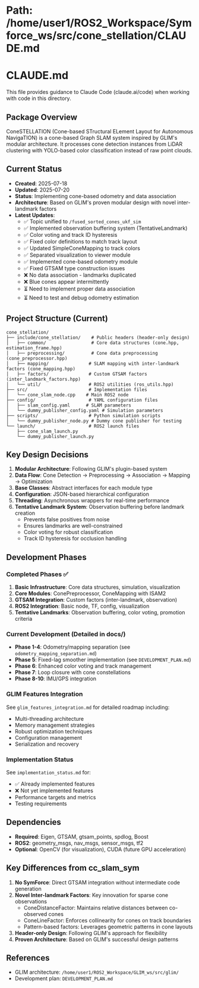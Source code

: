 # Path: /home/user1/ROS2_Workspace/Symforce_ws/src/cone_stellation/CLAUDE.md

# CLAUDE.md

This file provides guidance to Claude Code (claude.ai/code) when working with code in this directory.

## Package Overview

ConeSTELLATION (Cone-based STructural ELement Layout for Autonomous NavigaTION) is a cone-based Graph SLAM system inspired by GLIM's modular architecture. It processes cone detection instances from LiDAR clustering with YOLO-based color classification instead of raw point clouds.

## Current Status

- **Created**: 2025-07-18
- **Updated**: 2025-07-20
- **Status**: Implementing cone-based odometry and data association
- **Architecture**: Based on GLIM's proven modular design with novel inter-landmark factors
- **Latest Updates**: 
  - ✅ Topic unified to `/fused_sorted_cones_ukf_sim`
  - ✅ Implemented observation buffering system (TentativeLandmark)
  - ✅ Color voting and track ID hysteresis
  - ✅ Fixed color definitions to match track layout
  - ✅ Updated SimpleConeMapping to track colors
  - ✅ Separated visualization to viewer module
  - ✅ Implemented cone-based odometry module
  - ✅ Fixed GTSAM type construction issues
  - ❌ No data association - landmarks duplicated
  - ❌ Blue cones appear intermittently
  - ⏳ Need to implement proper data association
  - ⏳ Need to test and debug odometry estimation

## Project Structure (Current)

```
cone_stellation/
├── include/cone_stellation/    # Public headers (header-only design)
│   ├── common/                 # Core data structures (cone.hpp, estimation_frame.hpp)
│   ├── preprocessing/          # Cone data preprocessing (cone_preprocessor.hpp)
│   ├── mapping/               # SLAM mapping with inter-landmark factors (cone_mapping.hpp)
│   ├── factors/               # Custom GTSAM factors (inter_landmark_factors.hpp)
│   └── util/                  # ROS2 utilities (ros_utils.hpp)
├── src/                       # Implementation files
│   └── cone_slam_node.cpp    # Main ROS2 node
├── config/                    # YAML configuration files
│   ├── slam_config.yaml      # SLAM parameters
│   └── dummy_publisher_config.yaml # Simulation parameters
├── scripts/                   # Python simulation scripts
│   └── dummy_publisher_node.py # Dummy cone publisher for testing
└── launch/                    # ROS2 launch files
    ├── cone_slam_launch.py
    └── dummy_publisher_launch.py
```

## Key Design Decisions

1. **Modular Architecture**: Following GLIM's plugin-based system
2. **Data Flow**: Cone Detection → Preprocessing → Association → Mapping → Optimization
3. **Base Classes**: Abstract interfaces for each module type
4. **Configuration**: JSON-based hierarchical configuration
5. **Threading**: Asynchronous wrappers for real-time performance
6. **Tentative Landmark System**: Observation buffering before landmark creation
   - Prevents false positives from noise
   - Ensures landmarks are well-constrained
   - Color voting for robust classification
   - Track ID hysteresis for occlusion handling

## Development Phases

### Completed Phases ✅
1. **Basic Infrastructure**: Core data structures, simulation, visualization
2. **Core Modules**: ConePreprocessor, ConeMapping with ISAM2
3. **GTSAM Integration**: Custom factors (inter-landmark, observation)
4. **ROS2 Integration**: Basic node, TF, config, visualization
5. **Tentative Landmarks**: Observation buffering, color voting, promotion criteria

### Current Development (Detailed in docs/)
- **Phase 1-4**: Odometry/mapping separation (see `odometry_mapping_separation.md`)
- **Phase 5**: Fixed-lag smoother implementation (see `DEVELOPMENT_PLAN.md`)
- **Phase 6**: Enhanced color voting and track management
- **Phase 7**: Loop closure with cone constellations
- **Phase 8-10**: IMU/GPS integration

### GLIM Features Integration
See `glim_features_integration.md` for detailed roadmap including:
- Multi-threading architecture
- Memory management strategies
- Robust optimization techniques
- Configuration management
- Serialization and recovery

### Implementation Status
See `implementation_status.md` for:
- ✅ Already implemented features
- ❌ Not yet implemented features
- Performance targets and metrics
- Testing requirements

## Dependencies

- **Required**: Eigen, GTSAM, gtsam_points, spdlog, Boost
- **ROS2**: geometry_msgs, nav_msgs, sensor_msgs, tf2
- **Optional**: OpenCV (for visualization), CUDA (future GPU acceleration)

## Key Differences from cc_slam_sym

1. **No SymForce**: Direct GTSAM integration without intermediate code generation
2. **Novel Inter-landmark Factors**: Key innovation for sparse cone observations
   - ConeDistanceFactor: Maintains relative distances between co-observed cones
   - ConeLineFactor: Enforces collinearity for cones on track boundaries
   - Pattern-based factors: Leverages geometric patterns in cone layouts
3. **Header-only Design**: Following GLIM's approach for flexibility
4. **Proven Architecture**: Based on GLIM's successful design patterns

## References

- GLIM architecture: `/home/user1/ROS2_Workspace/GLIM_ws/src/glim/`
- Development plan: `DEVELOPMENT_PLAN.md`